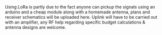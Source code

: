 Using LoRa is partly due to the fact anyone can pickup the signals using an arduino and a cheap module along with a homemade antenna, plans and receiver schematics will be uploaded here. Uplink will have to be carried out with an amplifier, any RF help regarding specific budget calculations & antenna designs are welcome. 